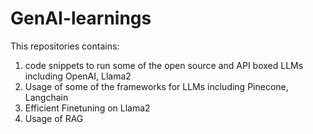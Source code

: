 # GenAI-learnings

This repositories contains:

1. code snippets to run some of the open source and API boxed LLMs including OpenAI, Llama2 
2. Usage of some of the frameworks for LLMs including Pinecone, Langchain
3. Efficient Finetuning on Llama2
4. Usage of RAG 



